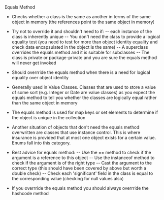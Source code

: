 Equals Method

- Checks whether a class is the same as another in terms of the same object in memory (the references point to the same object in memory)

- Try not to override it and shouldn't need to if:
-- each instance of the class is inherently unique
-- You don't need the class to provide a logical equality test (you need to test for more than object identity equality and check data encapsulated in the object is the same)
-- A superclass overrides the equals method and it is suitable for subclasses
-- The class is private or package-private and you are sure the equals method will never get invoked

- Should overrride the equals method when there is a need for logical equality over object identity

- Generally used in Value Classes. Classes that are used to store a value of some sort (e.g. Integer or Date are value classes) as you expect the equals method to tell you whether the classes are logically equal rather than the same object in memory

- The equals method is used for map keys or set elements to determine if the object is unique in the collection

- Another situation of objects that don't need the equals method overwritten are classes that use instance control. This is where insurance is provided that at most one object exists for a certain value. Enums fall into this category.

- Best advice for equals method:
-- Use the == method to check if the argument is a reference to this object
-- Use the instanceof method to check if the argument is of the right type
-- Cast the argument to the correct type (this should have been covered by above but worth a double check)
-- Check each 'significant' field in the class is equal to the corresponding value (checking for null values also)

- If you overrride the equals method you should always overrride the hashcode method






